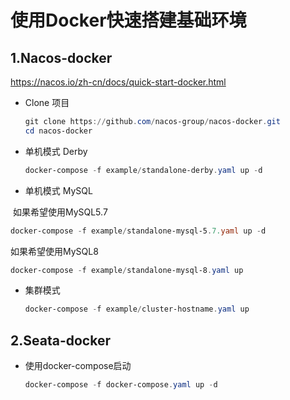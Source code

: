 # 使用Docker快速搭建基础环境

## 1.Nacos-docker

https://nacos.io/zh-cn/docs/quick-start-docker.html

- Clone 项目

  ```powershell
  git clone https://github.com/nacos-group/nacos-docker.git
  cd nacos-docker
  ```

- 单机模式 Derby

  ```powershell
  docker-compose -f example/standalone-derby.yaml up -d
  ```

- 单机模式 MySQL

​	如果希望使用MySQL5.7

```powershell
docker-compose -f example/standalone-mysql-5.7.yaml up -d
```

如果希望使用MySQL8

```powershell
docker-compose -f example/standalone-mysql-8.yaml up
```

- 集群模式

  ```powershell
  docker-compose -f example/cluster-hostname.yaml up 
  ```

## 2.Seata-docker

- 使用docker-compose启动

  ```powershell
  docker-compose -f docker-compose.yaml up -d
  ```

